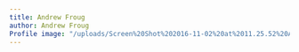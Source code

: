 ```yaml
---
title: Andrew Froug
author: Andrew Froug
Profile image: "/uploads/Screen%20Shot%202016-11-02%20at%2011.25.52%20AM.png"
---
```


